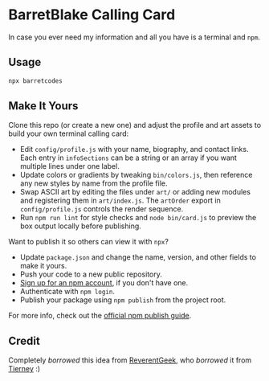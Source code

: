 # BarretBlake Calling Card

In case you ever need my information and all you have is a terminal and `npm`.

## Usage

```bash
npx barretcodes
```

## Make It Yours

Clone this repo (or create a new one) and adjust the profile and art assets to build your own terminal calling card:

- Edit `config/profile.js` with your name, biography, and contact links. Each entry in `infoSections` can be a string or an array if you want multiple lines under one label.
- Update colors or gradients by tweaking `bin/colors.js`, then reference any new styles by name from the profile file.
- Swap ASCII art by editing the files under `art/` or adding new modules and registering them in `art/index.js`. The `artOrder` export in `config/profile.js` controls the render sequence.
- Run `npm run lint` for style checks and `node bin/card.js` to preview the box output locally before publishing.

Want to publish it so others can view it with `npx`?

- Update `package.json` and change the name, version, and other fields to make it yours.
- Push your code to a new public repository.
- [Sign up for an npm account](https://www.npmjs.com/signup), if you don't have one.
- Authenticate with `npm login`.
- Publish your package using `npm publish` from the project root.

For more info, check out the [official npm publish guide](https://docs.npmjs.com/cli/v11/commands/npm-publish).

## Credit

Completely *borrowed* this idea from [ReverentGeek](https://github.com/bnb/reverentgeek-card), who *borrowed* it from [Tierney](https://github.com/bnb/bitandbang) :)
